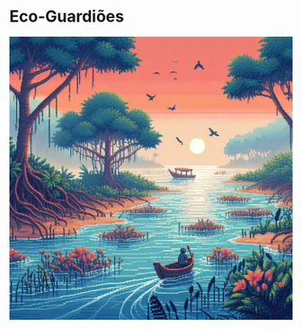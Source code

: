 # Eco-Guardiões

![Logo do Meu Projeto](sprites/spr_fundo/d8dd2567-7463-428b-acdf-de718fdcc526.png)
